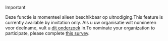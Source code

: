 > [!IMPORTANT]
> <span data-ttu-id="63b13-101">Deze functie is momenteel alleen beschikbaar op uitnodiging.</span><span class="sxs-lookup"><span data-stu-id="63b13-101">This feature is currently available by invitation only.</span></span> <span data-ttu-id="63b13-102">Als u uw organisatie wilt nomineren voor deelname, vult u [dit onderzoek](https://aka.ms/ax2012upgrade) in.</span><span class="sxs-lookup"><span data-stu-id="63b13-102">To nominate your organization to participate, please complete [this survey](https://aka.ms/ax2012upgrade).</span></span> 

